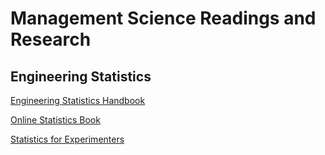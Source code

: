 # Management Science Readings and Research

## Engineering Statistics

[Engineering Statistics Handbook](http://www.itl.nist.gov/div898/handbook/index.htm)

[Online Statistics Book](http://onlinestatbook.com/)

[Statistics for Experimenters](http://amzn.to/2dm2fL4)

